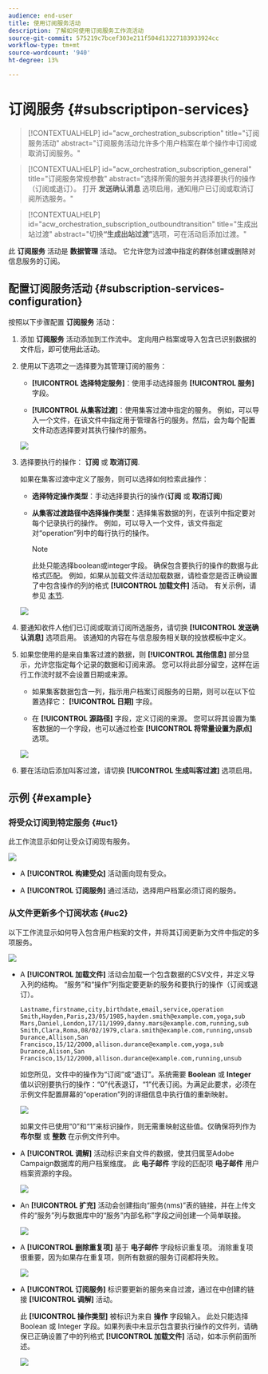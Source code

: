 ```yaml
---
audience: end-user
title: 使用订阅服务活动
description: 了解如何使用订阅服务工作流活动
source-git-commit: 575219c7bcef303e211f504d13227183933924cc
workflow-type: tm+mt
source-wordcount: '940'
ht-degree: 13%

---
```


# 订阅服务 {#subscriptipon-services}

>[!CONTEXTUALHELP]
>id="acw_orchestration_subscription"
>title="订阅服务活动"
>abstract="订阅服务活动允许多个用户档案在单个操作中订阅或取消订阅服务。"

>[!CONTEXTUALHELP]
>id="acw_orchestration_subscription_general"
>title="订阅服务常规参数"
>abstract="选择所需的服务并选择要执行的操作（订阅或退订）。 打开 **发送确认消息** 选项启用，通知用户已订阅或取消订阅所选服务。"

>[!CONTEXTUALHELP]
>id="acw_orchestration_subscription_outboundtransition"
>title="生成出站过渡"
>abstract="切换&#x200B;**“生成出站过渡”**&#x200B;选项，可在活动后添加过渡。"

此 **订阅服务** 活动是 **数据管理** 活动。 它允许您为过渡中指定的群体创建或删除对信息服务的订阅。

## 配置订阅服务活动 {#subscription-services-configuration}

按照以下步骤配置 **订阅服务** 活动：

1. 添加 **订阅服务** 活动添加到工作流中。 定向用户档案或导入包含已识别数据的文件后，即可使用此活动。

1. 使用以下选项之一选择要为其管理订阅的服务：

   * **[!UICONTROL 选择特定服务]**：使用手动选择服务 **[!UICONTROL 服务]** 字段。

   * **[!UICONTROL 从集客过渡]**：使用集客过渡中指定的服务。 例如，可以导入一个文件，在该文件中指定用于管理各行的服务。然后，会为每个配置文件动态选择要对其执行操作的服务。

   ![](../assets/workflow-subscription-service.png)

1. 选择要执行的操作： **订阅** 或 **取消订阅**.

   如果在集客过渡中定义了服务，则可以选择如何检索此操作：

   * **选择特定操作类型**：手动选择要执行的操作(**订阅** 或 **取消订阅**)

   * **从集客过渡路径中选择操作类型**：选择集客数据的列，在该列中指定要对每个记录执行的操作。 例如，可以导入一个文件，该文件指定对“operation”列中的每行执行的操作。

     >[!NOTE]
     >
     >此处只能选择boolean或integer字段。 确保包含要执行的操作的数据与此格式匹配。 例如，如果从加载文件活动加载数据，请检查您是否正确设置了中包含操作的列的格式 **[!UICONTROL 加载文件]** 活动。 有关示例，请参见 [本节](#uc2).

   ![](../assets/workflow-subscription-service-inbound.png)

1. 要通知收件人他们已订阅或取消订阅所选服务，请切换 **[!UICONTROL 发送确认消息]** 选项启用。 该通知的内容在与信息服务相关联的投放模板中定义。

1. 如果您使用的是来自集客过渡的数据，则 **[!UICONTROL 其他信息]** 部分显示，允许您指定每个记录的数据和订阅来源。 您可以将此部分留空，这样在运行工作流时就不会设置日期或来源。

   * 如果集客数据包含一列，指示用户档案订阅服务的日期，则可以在以下位置选择它： **[!UICONTROL 日期]** 字段。

   * 在 **[!UICONTROL 源路径]** 字段，定义订阅的来源。 您可以将其设置为集客数据的一个字段，也可以通过检查 **[!UICONTROL 将常量设置为原点]** 选项。

   ![](../assets/workflow-subscription-service-additional.png)

1. 要在活动后添加叫客过渡，请切换 **[!UICONTROL 生成叫客过渡]** 选项启用。

## 示例 {#example}

### 将受众订阅到特定服务 {#uc1}

此工作流显示如何让受众订阅现有服务。

![](../assets/workflow-subscription-service-uc1.png)

* A **[!UICONTROL 构建受众]** 活动面向现有受众。

* A **[!UICONTROL 订阅服务]** 通过活动，选择用户档案必须订阅的服务。

### 从文件更新多个订阅状态 {#uc2}

以下工作流显示如何导入包含用户档案的文件，并将其订阅更新为文件中指定的多项服务。

![](../assets/workflow-subscription-service-uc2.png)

* A **[!UICONTROL 加载文件]** 活动会加载一个包含数据的CSV文件，并定义导入列的结构。 “服务”和“操作”列指定要更新的服务和要执行的操作（订阅或退订）。

  ```
  Lastname,firstname,city,birthdate,email,service,operation
  Smith,Hayden,Paris,23/05/1985,hayden.smith@example.com,yoga,sub
  Mars,Daniel,London,17/11/1999,danny.mars@example.com,running,sub
  Smith,Clara,Roma,08/02/1979,clara.smith@example.com,running,unsub
  Durance,Allison,San Francisco,15/12/2000,allison.durance@example.com,yoga,sub
  Durance,Alison,San Francisco,15/12/2000,allison.durance@example.com,running,unsub
  ```

  如您所见，文件中的操作为“订阅”或“退订”。系统需要 **Boolean** 或 **Integer** 值以识别要执行的操作：“0”代表退订，“1”代表订阅。为满足此要求，必须在示例文件配置屏幕的“operation”列的详细信息中执行值的重新映射。

  ![](../assets/workflow-subscription-service-uc2-mapping.png)

  如果文件已使用“0”和“1”来标识操作，则无需重映射这些值。仅确保将列作为 **布尔型** 或 **整数** 在示例文件列中。

* A **[!UICONTROL 调解]** 活动标识来自文件的数据，使其归属至Adobe Campaign数据库的用户档案维度。 此 **电子邮件** 字段的匹配项 **电子邮件** 用户档案资源的字段。

  ![](../assets/workflow-subscription-service-uc2-enrichment.png)

* An **[!UICONTROL 扩充]** 活动会创建指向“服务(nms)”表的链接，并在上传文件的“服务”列与数据库中的“服务”内部名称”字段之间创建一个简单联接。

  ![](../assets/workflow-subscription-service-uc2-enrichment.png)

* A **[!UICONTROL 删除重复项]** 基于 **电子邮件** 字段标识重复项。 消除重复项很重要，因为如果存在重复项，则所有数据的服务订阅都将失败。

  ![](../assets/workflow-subscription-service-uc2-dedup.png)

* A **[!UICONTROL 订阅服务]** 标识要更新的服务来自过渡，通过在中创建的链接 **[!UICONTROL 调解]** 活动。

  此 **[!UICONTROL 操作类型]** 被标识为来自 **操作** 字段输入。 此处只能选择 Boolean 或 Integer 字段。如果列表中未显示包含要执行操作的文件列，请确保已正确设置了中的列格式 **[!UICONTROL 加载文件]** 活动，如本示例前面所述。

  ![](../assets/workflow-subscription-service-uc2-subscription.png)
